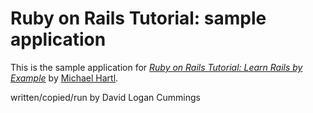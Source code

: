  # Ruby on Rails Tutorial: sample application


 This is the sample application for
 [*Ruby on Rails Tutorial: Learn Rails by Example*](http://railstutorial.org/)
 by [Michael Hartl](http://michaelhartl.com/). 


 written/copied/run by David Logan Cummings
